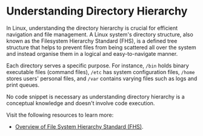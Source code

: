 # Understanding Directory Hierarchy 

In Linux, understanding the directory hierarchy is crucial for efficient navigation and file management. A Linux system's directory structure, also known as the Filesystem Hierarchy Standard (FHS), is a defined tree structure that helps to prevent files from being scattered all over the system and instead organise them in a logical and easy-to-navigate manner. 

Each directory serves a specific purpose. For instance, `/bin` holds binary executable files (command files), `/etc` has system configuration files, `/home` stores users' personal files, and `/var` contains varying files such as logs and print queues.

No code snippet is necessary as understanding directory hierarchy is a conceptual knowledge and doesn't involve code execution.

Visit the following resources to learn more:
 - [Overview of File System Hierarchy Standard (FHS)](https://access.redhat.com/documentation/ru-ru/red_hat_enterprise_linux/4/html/reference_guide/s1-filesystem-fhs#s3-filesystem-usr).
